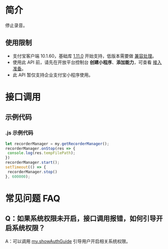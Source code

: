 # 简介

停止录音。

## 使用限制

- 支付宝客户端 10.1.60，基础库 [1.11.0](https://opendocs.alipay.com/mini/framework/lib) 开始支持，低版本需要做 [兼容处理](https://docs.alipay.com/mini/framework/compatibility)。
- 使用此 API 前，请先在开放平台控制台 **创建小程序**、**添加能力**，可查看 [接入准备](https://opendocs.alipay.com/mini/02pj5u)。
- 此 API 暂仅支持企业支付宝小程序使用。

# 接口调用

## 示例代码

### .js 示例代码
```javascript
let recorderManager = my.getRecorderManager();
recorderManager.onStop(res => {
 console.log(res.tempFilePath);
})
recorderManager.start();
setTimeout(() => {
 recorderManager.stop()
}, 600000);
```

# 常见问题 FAQ

## Q：如果系统权限未开启，接口调用报错，如何引导开启系统权限？
A：可以调用 [my.showAuthGuide](https://opendocs.alipay.com/mini/api/show-auth-guide) 引导用户开启相关系统权限。
